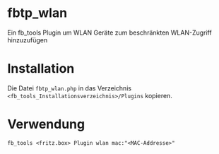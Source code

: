 # fbtp_wlan
Ein fb_tools Plugin um WLAN Geräte zum beschränkten WLAN-Zugriff hinzuzufügen

# Installation
Die Datei `fbtp_wlan.php` in das Verzeichnis `<fb_tools_Installationsverzeichnis>/Plugins` kopieren.

# Verwendung
`fb_tools <fritz.box> Plugin wlan mac:"<MAC-Addresse>"`
